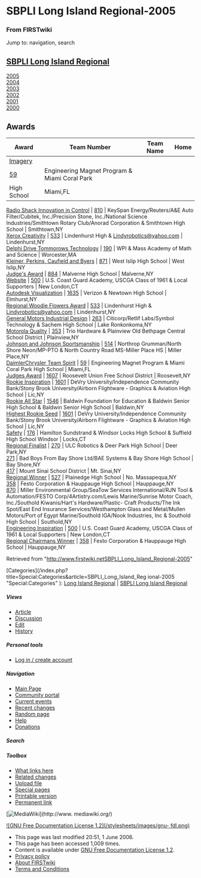 # SBPLI Long Island Regional-2005

### From FIRSTwiki

Jump to: navigation, search

[SBPLI Long Island Regional](SBPLI_Long_Island_Regional "SBPLI Long
Island Regional" )  
---  
[2005](Long_Island_Regional_%282005%29 "Long Island Regional
\(2005\)" )  
[2004](Long_Island_Regional_%282004%29 "Long Island Regional
\(2004\)" )  
[2003](Long_Island_Regional_%282003%29 "Long Island Regional
\(2003\)" )  
[2002](Long_Island_Regional_%282002%29 "Long Island Regional
\(2002\)" )  
[2001](/index.php?title=Long_Island_Regional_%282001%29&action=edit "Long
Island Regional \(2001\)" )  
[2000](/index.php?title=Long_Island_Regional_%282000%29&action=edit "Long
Island Regional \(2000\)" )  
  
  

  

  

  

  

  

  

  

  


## Awards

Award | Team Number | Team Name | Home  
---|---|---|---  
[Imagery](/index.php?title=Imagery&action=edit "Imagery" ) |
[59](59 "59" ) |  Engineering Magnet Program &amp; Miami Coral Park
High School |  Miami,FL  
[Radio Shack Innovation in
Control](/index.php?title=Radio_Shack_Innovation_in_Control&action=edit "Radio
Shack Innovation in Control" ) |  [810](810 "810" ) |  KeySpan
Energy/Reuters/A&amp;E Auto Filter/Cubitek, Inc./Precision Stone,
Inc./National Science Industries/Smithtown Rotary Club/Anorad Corporation
&amp; Smithtown High School |  Smithtown,NY  
[Xerox Creativity](/index.php?title=Xerox_Creativity&action=edit "Xerox
Creativity" ) |  [533](533 "533" ) |  Lindenhurst High &amp;
Lindyrobotics@yahoo.com |  Lindenhurst,NY  
[Delphi Drive Tommorows
Technology](/index.php?title=Delphi_Drive_Tommorows_Technology&action=edit
"Delphi Drive Tommorows Technology" ) |  [190](190 "190" ) |  WPI
&amp; Mass Academy of Math and Science |  Worcester,MA  
[Kleiner, Perkins, Caufield and
Byers](/index.php?title=Kleiner%2C_Perkins%2C_Caufield_and_Byers&action=edit
"Kleiner, Perkins, Caufield and Byers" ) |  [871](871 "871" ) |
West Islip High School |  West Islip,NY  
[Judge's Award](/index.php?title=Judge%27s_Award&action=edit "Judge's Award" )
|  [884](884 "884" ) |  Malverne High School |  Malverne,NY  
[Website](Website "Website" ) |  [500](500 "500" ) |
U.S. Coast Guard Academy, USCGA Class of 1961 &amp; Local Supporters |  New
London,CT  
[Autodesk Visualization](/index.php?title=Autodesk_Visualization&action=edit
"Autodesk Visualization" ) |  [1635](1635 "1635" ) |  Verizon &amp;
Newtown High School |  Elmhurst,NY  
[Regional Woodie Flowers
Award](/index.php?title=Regional_Woodie_Flowers_Award&action=edit "Regional
Woodie Flowers Award" ) |  [533](533 "533" ) |  Lindenhurst High
&amp; Lindyrobotics@yahoo.com |  Lindenhurst,NY  
[General Motors Industrial
Design](/index.php?title=General_Motors_Industrial_Design&action=edit "General
Motors Industrial Design" ) |  [263](263 "263" ) |  Citicorp/Retlif
Labs/Symbol Technology &amp; Sachem High School |  Lake Ronkonkoma,NY  
[Motorola Quality](/index.php?title=Motorola_Quality&action=edit "Motorola
Quality" ) |  [353](353 "353" ) |  Trio Hardware &amp; Plainview
Old Bethpage Central School District |  Plainview,NY  
[Johnson and Johnson
Sportsmanship](/index.php?title=Johnson_and_Johnson_Sportsmanship&action=edit
"Johnson and Johnson Sportsmanship" ) |  [514](514 "514" ) |
Northrop Grumman/North Shore Neon/MP-PTO &amp; North Country Road MS-Miller
Place HS |  Miller Place,NY  
[DaimlerChrysler Team
Spirit](/index.php?title=DaimlerChrysler_Team_Spirit&action=edit
"DaimlerChrysler Team Spirit" ) |  [59](59 "59" ) |  Engineering
Magnet Program &amp; Miami Coral Park High School |  Miami,FL  
[Judges Award](Judges_Award "Judges Award" ) |
[1607](1607 "1607" ) |  Roosevelt Union Free School District |
Roosevelt,NY  
[Rookie Inspiration](/index.php?title=Rookie_Inspiration&action=edit "Rookie
Inspiration" ) |  [1601](1601 "1601" ) |  DeVry
University/Independence Community Bank/Stony Brook University/Airborn
Flightware - Graphics &amp; Aviation High School |  Lic,NY  
[Rookie All Star](/index.php?title=Rookie_All_Star&action=edit "Rookie All
Star" ) |  [1546](/index.php?title=1546&action=edit "1546" ) |  Baldwin
Foundation for Education &amp; Baldwin Senior High School &amp; Baldwin Senior
High School |  Baldwin,NY  
[Highest Rookie Seed](/index.php?title=Highest_Rookie_Seed&action=edit
"Highest Rookie Seed" ) |  [1601](1601 "1601" ) |  DeVry
University/Independence Community Bank/Stony Brook University/Airborn
Flightware - Graphics &amp; Aviation High School |  Lic,NY  
[Safety](Safety "Safety" ) |  [176](176 "176" ) |
Hamilton Sundstrand &amp; Windsor Locks High School &amp; Suffield High School
Windsor |  Locks,CT  
[Regional Finalist](Regional_Finalist "Regional Finalist" ) |
[270](270 "270" ) |  ULC Robotics &amp; Deer Park High School |
Deer Park,NY  
[271](271 "271" ) |  Bad Boys From Bay Shore Ltd/BAE Systems &amp;
Bay Shore High School |  Bay Shore,NY  
[417](417 "417" ) |  Mount Sinai School District |  Mt. Sinai,NY  
[Regional Winner](Regional_Winner "Regional Winner" ) |
[527](527 "527" ) |  Plainedge High School |  No. Massapequa,NY  
[358](358 "358" ) |  Festo Corporation &amp; Hauppauge High School
|  Hauppauge,NY  
[870](870 "870" ) |  Miller Environmental Group/SeaTow Services
International/RJN Tool &amp; Automation/FESTO Corp/4Artistry.com/Lewis
Marine/Sunrise Motor Coach, Inc./Southold Kiwanis/Hart's Hardware/Plastic-
Craft Products/The Ink Spot/East End Insurance Services/Westhampton Glass and
Metal/Mullen Motors/Port of Egypt Marine/Southold IGA/Nook Industries, Inc
&amp; Southold High School |  Southold,NY  
[Engineering Inspiration](/index.php?title=Engineering_Inspiration&action=edit
"Engineering Inspiration" ) |  [500](500 "500" ) |  U.S. Coast
Guard Academy, USCGA Class of 1961 &amp; Local Supporters |  New London,CT  
[Regional Chairmans
Winner](/index.php?title=Regional_Chairmans_Winner&action=edit "Regional
Chairmans Winner" ) |  [358](358 "358" ) |  Festo Corporation &amp;
Hauppauge High School |  Hauppauge,NY  
  
Retrieved from
"<http://www.firstwiki.netSBPLI_Long_Island_Regional-2005>"

[Categories](/index.php?title=Special:Categories&article=SBPLI_Long_Island_Reg
ional-2005 "Special:Categories" ): [Long Island
Regional](Category:Long_Island_Regional "Category:Long Island
Regional" ) | [SBPLI Long Island
Regional](Category:SBPLI_Long_Island_Regional "Category:SBPLI Long
Island Regional" )

##### Views

  * [Article](SBPLI_Long_Island_Regional-2005)
  * [Discussion](/index.php?title=Talk:SBPLI_Long_Island_Regional-2005&action=edit)
  * [Edit](/index.php?title=SBPLI_Long_Island_Regional-2005&action=edit)
  * [History](/index.php?title=SBPLI_Long_Island_Regional-2005&action=history)

##### Personal tools

  * [Log in / create account](/index.php?title=Special:Userlogin&returnto=SBPLI_Long_Island_Regional-2005)

[](Main_Page "Main Page" )

##### Navigation

  * [Main Page](Main_Page)
  * [Community portal](FIRSTwiki:Community_portal)
  * [Current events](Current_events)
  * [Recent changes](Special:Recentchanges)
  * [Random page](Special:Random)
  * [Help](Help:Contents)
  * [Donations](FIRSTwiki:Site_support)

##### Search



##### Toolbox

  * [What links here](Special:Whatlinkshere/SBPLI_Long_Island_Regional-2005)
  * [Related changes](Special:Recentchangeslinked/SBPLI_Long_Island_Regional-2005)
  * [Upload file](Special:Upload)
  * [Special pages](Special:Specialpages)
  * [Printable version](/index.php?title=SBPLI_Long_Island_Regional-2005&printable=yes)
  * [Permanent link](/index.php?title=SBPLI_Long_Island_Regional-2005&oldid=47900)

[![MediaWiki](/skins/common/images/poweredby_mediawiki_88x31.png)](http://www.
mediawiki.org/)

[![GNU Free Documentation License 1.2](/stylesheets/images/gnu-
fdl.png)](http://www.gnu.org/copyleft/fdl.html)

  * This page was last modified 20:51, 1 June 2006.
  * This page has been accessed 1,009 times.
  * Content is available under [GNU Free Documentation License 1.2](http://www.gnu.org/copyleft/fdl.html "http://www.gnu.org/copyleft/fdl.html" ).
  * [Privacy policy](FIRSTwiki:Privacy_policy "FIRSTwiki:Privacy policy" )
  * [About FIRSTwiki](FIRSTwiki:About "FIRSTwiki:About" )
  * [Terms and Conditions](FIRSTwiki:Terms_and_conditions "FIRSTwiki:Terms and conditions" )

